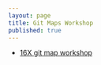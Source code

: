```yaml
---
layout: page
title: Git Maps Workshop
published: true
---
```



* [16X git map workshop](https://github.com/dartmouth-cs52/16X-git-map)
